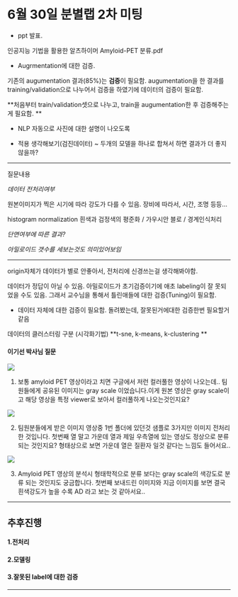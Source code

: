 # 6월 30일 분별랩 2차 미팅



- ppt 발표.

인공지능 기법을 활용한 알츠하이머  Amyloid-PET 분류.pdf


- Augrmentation에 대한 검증.

기존의 augumentation 결과(85%)는 **검증**이 필요함. augumentation을 한 결과를 training/validation으로 나누어서 검증을 하였기에 데이터의 검증이 필요함.


 **처음부터 train/validation셋으로 나누고, train을 augumentation한 후 검증해주는게 필요함. **

 


- NLP 자동으로 사진에 대한 설명이 나오도록



- 적용 생각해보기(검진데이터) ~ 두개의 모델을 하나로 합쳐서 하면 결과가 더 좋지 않을까? 


---


질문내용



*데이터 전처리여부*



원본이미지가 찍은 시기에 따라 강도가 다를 수 있음. 장비에 따라서, 시간, 조명 등등...





histogram normalization 흰색과 검정색의 평준화 / 가우시안 블로 / 경계인식처리





*단면여부에 따른 결과?*



*아밀로이드 갯수를 세보는것도 의미있어보임*



---



origin자체가 데이터가 별로 안좋아서, 전처리에 신경쓰는걸 생각해봐야함.





데이터가 정답이 아닐 수 있음. 아밀로이드가 초기검증이기에 애초 labeling이 잘 못되었을 수도 있음. 그래서 교수님을 통해서 틀린애들에 대한 검증(Tuning)이 필요함.



- 데이터 자체에 대한 검증이 필요함. 돌려봤는데, 잘못된거에대한 검증한번 필요할거같음

데이터의 클러스터링 구분 (시각화기법) **t-sne, k-means, k-clustering **




#### 이기선 박사님 질문



![](https://github.com/choco9966/Alzheimer-Lab/blob/master/0630%EB%AF%B8%ED%8C%85/image/1.png)



1. 보통 amyloid PET 영상이라고 치면 구글에서 저런 컬러풀한 영상이 나오는데.. 팀원들에게 공유된 이미지는 gray scale 이었습니다.이게 원본 영상은 gray scale이고 해당 영상을 특정 viewer로 보아서 컬러풀하게 나오는것인지요?



![](https://github.com/choco9966/Alzheimer-Lab/blob/master/0630%EB%AF%B8%ED%8C%85/image/2.png)



2. 팀원분들에게 받은 이미지 영상중 1번 폴더에 있던것 샘플로 3가지만 이미지 전처리 한 것입니다. 첫번째 열 말고 가운데 열과 제일 우측열에 있는 영상도 정상으로 분류 되는 것인지요? 형태상으로 보면 가운데 열은 질환자 일것 같다는 느낌도 들어서요..



![](https://github.com/choco9966/Alzheimer-Lab/blob/master/0630%EB%AF%B8%ED%8C%85/image/3.png)



3. Amyloid PET 영상의 분석시 형태학적으로 분류 보다는 gray scale의 색강도로 분류 되는 것인지도 궁금합니다. 첫번째 보내드린 이미지와 지금 이미지를 보면 결국 흰색강도가 높을 수록 AD 라고 보는 것 같아서요.. 



---



## 추후진행



#### 1.전처리



#### 2.모델링



#### 3.잘못된 label에 대한 검증



---

